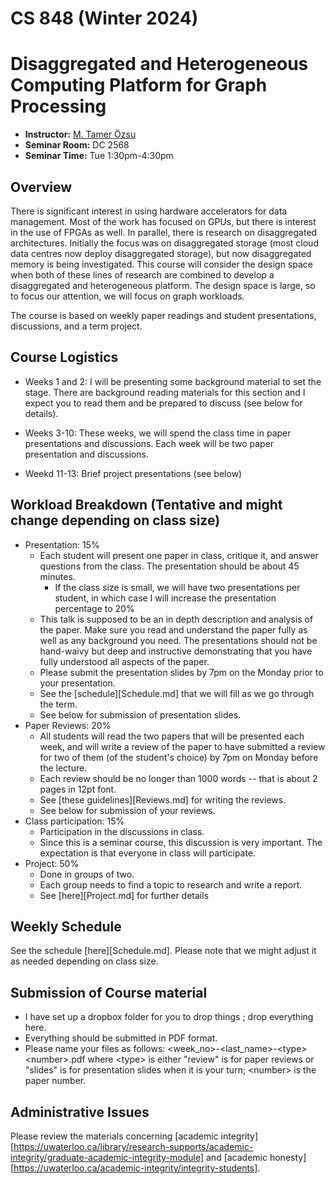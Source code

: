 # CS 848 (Winter 2024)
# Disaggregated and Heterogeneous Computing Platform for Graph Processing

+ **Instructor:** [M. Tamer Özsu](https://cs.uwaterloo.ca/~tozsu/)
+ **Seminar Room:** DC 2568
+ **Seminar Time:** Tue 1:30pm-4:30pm

## Overview
There is significant interest in using hardware accelerators for data management. Most of the work has focused on GPUs, but there is interest in the use of FPGAs as well. In parallel, there is research on disaggregated architectures. Initially the focus was on disaggregated storage (most cloud data centres now deploy disaggregated storage), but now disaggregated memory is being investigated. This course will consider the design space when both of these lines of research are combined to develop a disaggregated and heterogeneous platform. The design space is large, so to focus our attention, we will focus on graph workloads.

The course is based on weekly paper readings and student presentations, discussions, and a term project. 

## Course Logistics

+ Weeks 1 and 2: I will be presenting some background material to set the stage. There are background reading materials for this section and I expect you to read them and be prepared to discuss (see below for details).

+ Weeks 3-10: These weeks, we will spend the class time in paper presentations and discussions. Each week will be two paper presentation and discussions.

+ Weekd 11-13: Brief project presentations (see below)


## Workload Breakdown (Tentative and might change depending on class size)
+ Presentation: 15%
    + Each student will present one paper in class, critique it, and answer questions from the class. The presentation should be about 45 minutes.
        + If the class size is small, we will have two presentations per student, in which case I will increase the presentation percentage to 20%
    + This talk is supposed to be an in depth description and analysis of the paper. Make sure you read and understand the paper fully as well as any background you need. The presentations should not be hand-waivy but deep and instructive demonstrating that you have fully understood all aspects of the paper.
    + Please submit the presentation slides by 7pm on the Monday prior to your presentation.
    + See the [schedule][Schedule.md] that we will fill as we go through the term.
    + See below for submission of presentation slides.
+ Paper Reviews: 20%
    + All students will read the two papers that will be presented each week, and will write a review of the paper to have submitted a review for two of them (of the student's choice) by 7pm on Monday before the lecture.
    + Each review should be no longer than 1000 words -- that is about 2 pages in 12pt font.
    + See [these guidelines][Reviews.md] for writing the reviews.
    + See below for submission of your reviews.
+ Class participation: 15%
    + Participation in the discussions in class.
    + Since this is a seminar course, this discussion is very important. The expectation is that everyone in class will participate.
+ Project: 50%
    + Done in groups of two.
    + Each group needs to find a topic to research and write a report.
    + See [here][Project.md] for further details

## Weekly Schedule
See the schedule [here][Schedule.md]. Please note that we might adjust it as needed depending on class size.

## Submission of Course material
* I have set up a dropbox folder for you to drop things ; drop everything here.
* Everything should be submitted in PDF format.
* Please name your files as follows: &lt;week_no&gt;-&lt;last_name&gt;-&lt;type&gt;&lt;number&gt;.pdf where &lt;type&gt; is either "review" is for paper reviews or "slides" is for presentation slides when it is your turn; &lt;number&gt; is the paper number.

## Administrative Issues

Please review the materials concerning [academic integrity][https://uwaterloo.ca/library/research-supports/academic-integrity/graduate-academic-integrity-module] and [academic honesty][https://uwaterloo.ca/academic-integrity/integrity-students].
